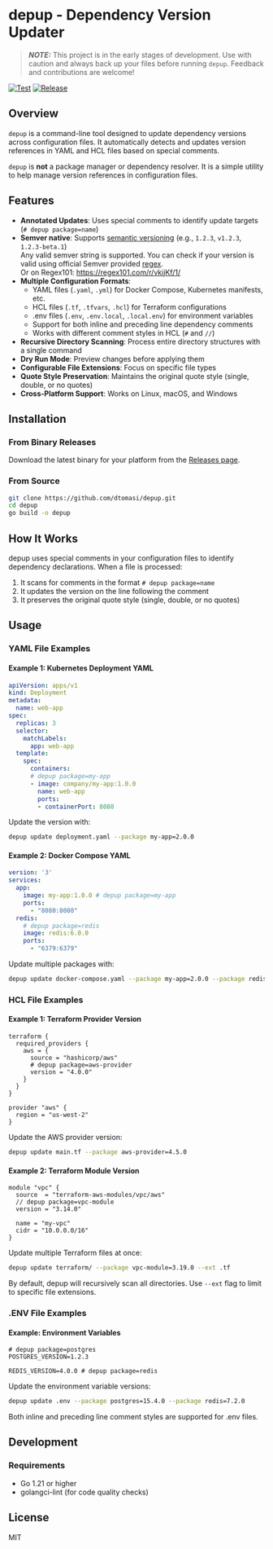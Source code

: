 # depup - Dependency Version Updater

> **_NOTE:_**  This project is in the early stages of development.
> Use with caution and always back up your files before running `depup`.
> Feedback and contributions are welcome!

[![Test](https://github.com/dtomasi/depup/actions/workflows/test.yml/badge.svg)](https://github.com/dtomasi/depup/actions/workflows/test.yml)
[![Release](https://github.com/dtomasi/depup/actions/workflows/release.yml/badge.svg)](https://github.com/dtomasi/depup/actions/workflows/release.yml)

## Overview

`depup` is a command-line tool designed to update dependency versions across configuration files.
It automatically detects and updates version references in YAML and HCL files based on special comments.

`depup` is **not** a package manager or dependency resolver. It is a simple utility to help manage
version references in configuration files.

## Features

- **Annotated Updates**: Uses special comments to identify update targets (`# depup package=name`)
- **Semver native**: Supports [semantic versioning](https://semver.org/lang/de/) (e.g., `1.2.3`, `v1.2.3`, `1.2.3-beta.1`) \
  Any valid semver string is supported. You  can check if your version is valid using official Semver provided [regex](https://semver.org/#is-there-a-suggested-regular-expression-regex-to-check-a-semver-string). \
  Or on Regex101: https://regex101.com/r/vkijKf/1/
- **Multiple Configuration Formats**:
    - YAML files (`.yaml`, `.yml`) for Docker Compose, Kubernetes manifests, etc.
    - HCL files (`.tf`, `.tfvars`, `.hcl`) for Terraform configurations
    - .env files (`.env`, `.env.local`, `.local.env`) for environment variables
    - Support for both inline and preceding line dependency comments
    - Works with different comment styles in HCL (`#` and `//`)
- **Recursive Directory Scanning**: Process entire directory structures with a single command
- **Dry Run Mode**: Preview changes before applying them
- **Configurable File Extensions**: Focus on specific file types
- **Quote Style Preservation**: Maintains the original quote style (single, double, or no quotes)
- **Cross-Platform Support**: Works on Linux, macOS, and Windows

## Installation

### From Binary Releases

Download the latest binary for your platform from the [Releases page](https://github.com/dtomasi/depup/releases).

### From Source

```bash
git clone https://github.com/dtomasi/depup.git
cd depup
go build -o depup
```

## How It Works

depup uses special comments in your configuration files to identify dependency declarations. When a file is processed:

1. It scans for comments in the format `# depup package=name`
2. It updates the version on the line following the comment
3. It preserves the original quote style (single, double, or no quotes)

## Usage

### YAML File Examples

#### Example 1: Kubernetes Deployment YAML

```yaml
apiVersion: apps/v1
kind: Deployment
metadata:
  name: web-app
spec:
  replicas: 3
  selector:
    matchLabels:
      app: web-app
  template:
    spec:
      containers:
      # depup package=my-app
      - image: company/my-app:1.0.0
        name: web-app
        ports:
        - containerPort: 8080
```

Update the version with:

```bash
depup update deployment.yaml --package my-app=2.0.0
```

#### Example 2: Docker Compose YAML

```yaml
version: '3'
services:
  app:
    image: my-app:1.0.0 # depup package=my-app
    ports:
      - "8080:8080"
  redis:
    # depup package=redis
    image: redis:6.0.0
    ports:
      - "6379:6379"
```

Update multiple packages with:

```bash
depup update docker-compose.yaml --package my-app=2.0.0 --package redis=6.2.0
```

### HCL File Examples

#### Example 1: Terraform Provider Version

```hcl
terraform {
  required_providers {
    aws = {
      source = "hashicorp/aws"
      # depup package=aws-provider
      version = "4.0.0"
    }
  }
}

provider "aws" {
  region = "us-west-2"
}
```

Update the AWS provider version:

```bash
depup update main.tf --package aws-provider=4.5.0
```

#### Example 2: Terraform Module Version

```hcl
module "vpc" {
  source  = "terraform-aws-modules/vpc/aws"
  // depup package=vpc-module
  version = "3.14.0"

  name = "my-vpc"
  cidr = "10.0.0.0/16"
}
```

Update multiple Terraform files at once:

```bash
depup update terraform/ --package vpc-module=3.19.0 --ext .tf
```

By default, depup will recursively scan all directories. Use `--ext` flag to limit to specific file extensions.

### .ENV File Examples

#### Example: Environment Variables

```env
# depup package=postgres
POSTGRES_VERSION=1.2.3

REDIS_VERSION=4.0.0 # depup package=redis
```

Update the environment variable versions:

```bash
depup update .env --package postgres=15.4.0 --package redis=7.2.0
```

Both inline and preceding line comment styles are supported for .env files.


## Development

### Requirements

- Go 1.21 or higher
- golangci-lint (for code quality checks)

## License

MIT
